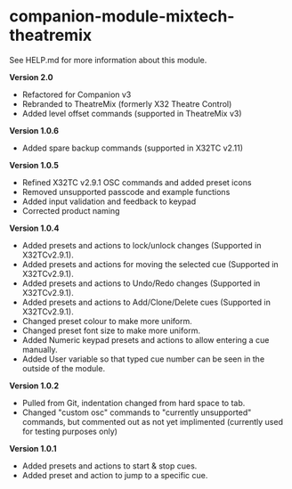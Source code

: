 # companion-module-mixtech-theatremix

See HELP.md for more information about this module.

**Version 2.0**

- Refactored for Companion v3
- Rebranded to TheatreMix (formerly X32 Theatre Control)
- Added level offset commands (supported in TheatreMix v3)

**Version 1.0.6**

- Added spare backup commands (supported in X32TC v2.11)

**Version 1.0.5**

- Refined X32TC v2.9.1 OSC commands and added preset icons
- Removed unsupported passcode and example functions
- Added input validation and feedback to keypad
- Corrected product naming

**Version 1.0.4**

- Added presets and actions to lock/unlock changes (Supported in X32TCv2.9.1).
- Added presets and actions for moving the selected cue (Supported in X32TCv2.9.1).
- Added presets and actions to Undo/Redo changes (Supported in X32TCv2.9.1).
- Added presets and actions to Add/Clone/Delete cues (Supported in X32TCv2.9.1).
- Changed preset colour to make more uniform.
- Changed preset font size to make more uniform.
- Added Numeric keypad presets and actions to allow entering a cue manually.
- Added User variable so that typed cue number can be seen in the outside of the module.

**Version 1.0.2**

- Pulled from Git, indentation changed from hard space to tab.
- Changed "custom osc" commands to "currently unsupported" commands, but commented out as not yet implimented (currently used for testing purposes only)

**Version 1.0.1**

- Added presets and actions to start & stop cues.
- Added preset and action to jump to a specific cue.
